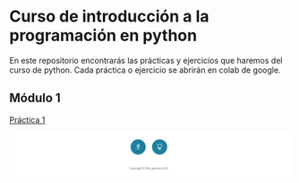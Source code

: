 # Curso de introducción a la programación en python

En este repositorio encontrarás las prácticas y ejercicios que haremos del curso de python. Cada práctica o ejercicio se abrirán en colab de google.

## Módulo 1
[Práctica 1](https://colab.research.google.com/drive/1p4TyjHLJayWpDMMY7CjPdAHwGw_rTwUL?authuser=1&hl=es#scrollTo=IUyOeBw6n1Dy)

![](Socialmedia.PNG)
